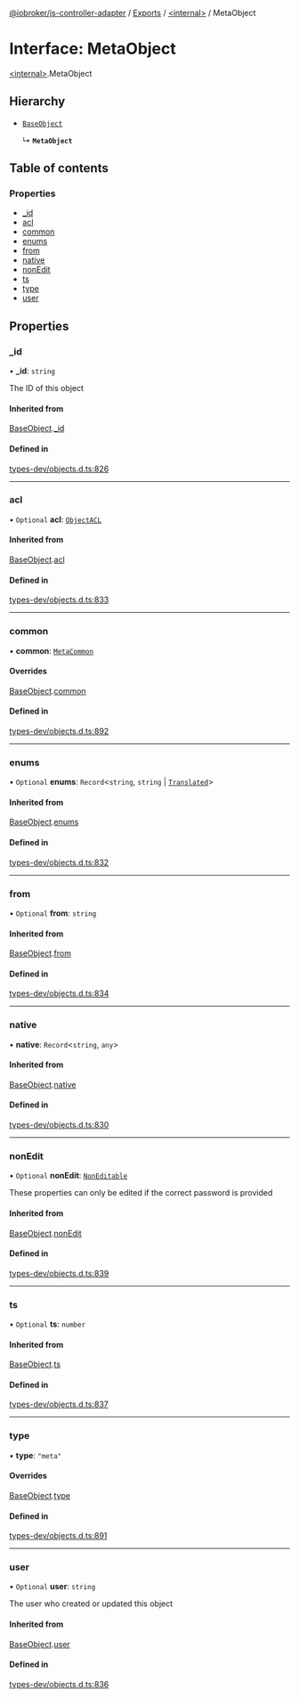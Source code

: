[@iobroker/js-controller-adapter](../README.md) / [Exports](../modules.md) / [\<internal\>](../modules/internal_.md) / MetaObject

# Interface: MetaObject

[\<internal\>](../modules/internal_.md).MetaObject

## Hierarchy

- [`BaseObject`](internal_.BaseObject.md)

  ↳ **`MetaObject`**

## Table of contents

### Properties

- [\_id](internal_.MetaObject.md#_id)
- [acl](internal_.MetaObject.md#acl)
- [common](internal_.MetaObject.md#common)
- [enums](internal_.MetaObject.md#enums)
- [from](internal_.MetaObject.md#from)
- [native](internal_.MetaObject.md#native)
- [nonEdit](internal_.MetaObject.md#nonedit)
- [ts](internal_.MetaObject.md#ts)
- [type](internal_.MetaObject.md#type)
- [user](internal_.MetaObject.md#user)

## Properties

### \_id

• **\_id**: `string`

The ID of this object

#### Inherited from

[BaseObject](internal_.BaseObject.md).[_id](internal_.BaseObject.md#_id)

#### Defined in

[types-dev/objects.d.ts:826](https://github.com/ioBroker/ioBroker.js-controller/blob/657d9c7505359b32d207145611da3cc6fd7950da/packages/types-dev/objects.d.ts#L826)

___

### acl

• `Optional` **acl**: [`ObjectACL`](internal_.ObjectACL.md)

#### Inherited from

[BaseObject](internal_.BaseObject.md).[acl](internal_.BaseObject.md#acl)

#### Defined in

[types-dev/objects.d.ts:833](https://github.com/ioBroker/ioBroker.js-controller/blob/657d9c7505359b32d207145611da3cc6fd7950da/packages/types-dev/objects.d.ts#L833)

___

### common

• **common**: [`MetaCommon`](internal_.MetaCommon.md)

#### Overrides

[BaseObject](internal_.BaseObject.md).[common](internal_.BaseObject.md#common)

#### Defined in

[types-dev/objects.d.ts:892](https://github.com/ioBroker/ioBroker.js-controller/blob/657d9c7505359b32d207145611da3cc6fd7950da/packages/types-dev/objects.d.ts#L892)

___

### enums

• `Optional` **enums**: `Record`\<`string`, `string` \| [`Translated`](../modules/internal_.md#translated)\>

#### Inherited from

[BaseObject](internal_.BaseObject.md).[enums](internal_.BaseObject.md#enums)

#### Defined in

[types-dev/objects.d.ts:832](https://github.com/ioBroker/ioBroker.js-controller/blob/657d9c7505359b32d207145611da3cc6fd7950da/packages/types-dev/objects.d.ts#L832)

___

### from

• `Optional` **from**: `string`

#### Inherited from

[BaseObject](internal_.BaseObject.md).[from](internal_.BaseObject.md#from)

#### Defined in

[types-dev/objects.d.ts:834](https://github.com/ioBroker/ioBroker.js-controller/blob/657d9c7505359b32d207145611da3cc6fd7950da/packages/types-dev/objects.d.ts#L834)

___

### native

• **native**: `Record`\<`string`, `any`\>

#### Inherited from

[BaseObject](internal_.BaseObject.md).[native](internal_.BaseObject.md#native)

#### Defined in

[types-dev/objects.d.ts:830](https://github.com/ioBroker/ioBroker.js-controller/blob/657d9c7505359b32d207145611da3cc6fd7950da/packages/types-dev/objects.d.ts#L830)

___

### nonEdit

• `Optional` **nonEdit**: [`NonEditable`](internal_.NonEditable.md)

These properties can only be edited if the correct password is provided

#### Inherited from

[BaseObject](internal_.BaseObject.md).[nonEdit](internal_.BaseObject.md#nonedit)

#### Defined in

[types-dev/objects.d.ts:839](https://github.com/ioBroker/ioBroker.js-controller/blob/657d9c7505359b32d207145611da3cc6fd7950da/packages/types-dev/objects.d.ts#L839)

___

### ts

• `Optional` **ts**: `number`

#### Inherited from

[BaseObject](internal_.BaseObject.md).[ts](internal_.BaseObject.md#ts)

#### Defined in

[types-dev/objects.d.ts:837](https://github.com/ioBroker/ioBroker.js-controller/blob/657d9c7505359b32d207145611da3cc6fd7950da/packages/types-dev/objects.d.ts#L837)

___

### type

• **type**: ``"meta"``

#### Overrides

[BaseObject](internal_.BaseObject.md).[type](internal_.BaseObject.md#type)

#### Defined in

[types-dev/objects.d.ts:891](https://github.com/ioBroker/ioBroker.js-controller/blob/657d9c7505359b32d207145611da3cc6fd7950da/packages/types-dev/objects.d.ts#L891)

___

### user

• `Optional` **user**: `string`

The user who created or updated this object

#### Inherited from

[BaseObject](internal_.BaseObject.md).[user](internal_.BaseObject.md#user)

#### Defined in

[types-dev/objects.d.ts:836](https://github.com/ioBroker/ioBroker.js-controller/blob/657d9c7505359b32d207145611da3cc6fd7950da/packages/types-dev/objects.d.ts#L836)
